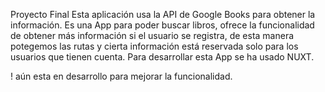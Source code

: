Proyecto Final
Esta aplicación usa la API de Google Books para obtener la información. 
Es una App para poder buscar libros, ofrece la funcionalidad de obtener más información si el usuario se registra, de esta manera potegemos las rutas y cierta información está reservada solo para los usuarios que tienen cuenta.
Para desarrollar esta App se ha usado NUXT. 


! aún esta en desarrollo para mejorar la funcionalidad.

